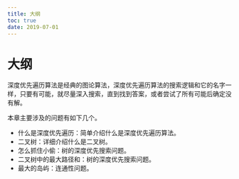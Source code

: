 ```yaml
---
title: 大纲
toc: true
date: 2019-07-01
---
```

# 大纲

深度优先遍历算法是经典的图论算法，深度优先遍历算法的搜索逻辑和它的名字一样，只要有可能，就尽量深入搜索，直到找到答案，或者尝试了所有可能后确定没有解。

本章主要涉及的问题有如下几个。

- 什么是深度优先遍历：简单介绍什么是深度优先遍历算法。
- 二叉树：详细介绍什么是二叉树。
- 怎么抓住小偷：树的深度优先搜索问题。
- 二叉树中的最大路径和：树的深度优先搜索问题。
- 最大的岛屿：连通性问题。
